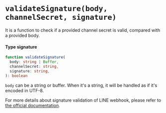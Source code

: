 # `validateSignature(body, channelSecret, signature)`

It is a function to check if a provided channel secret is valid, compared with a
provided body.

#### Type signature

``` typescript
function validateSignature(
  body: string | Buffer,
  channelSecret: string,
  signature: string,
): boolean
```

`body` can be a string or buffer. When it's a string, it will be handled as if
it's encoded in UTF-8.

For more details about signature validation of LINE webhook, please refer
to [the official documentation](https://developers.line.me/en/docs/messaging-api/reference/#webhooks).
